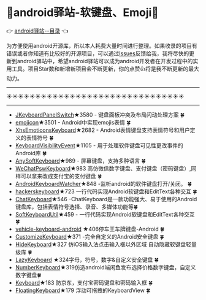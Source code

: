 # :running:android驿站-软键盘、Emoji:running:
:point_right: [android驿站--目录](https://github.com/enChenging/android_posthouse) :point_left: 

为方便使用android开源库，所以本人耗费大量时间进行整理。如果收录的项目有错误或者你知道有比较好的开源项目，可以通过[Issues](https://github.com/enChenging/android_posthouse/issues)反馈给我，我将尽快的更新到android驿站中，希望android驿站可以成为android开发者在开发过程中的实用工具。项目Star数和新增新项目会不断更新，你的点赞:+1:将是我不断更新的最大动力。

<HR style="FILTER: progid:DXImageTransform.Microsoft.Shadow(color:#987cb9,direction:145,strength:15)" width="100%" color=#987cb9 SIZE=1>

:sunny::sunny::sunny::sunny::sunny::sunny::sunny::sunny::sunny::sunny::sunny::sunny::sunny::sunny::sunny::sunny::sunny::sunny::sunny::sunny::sunny::sunny::sunny::sunny::sunny::sunny::sunny::sunny::sunny::sunny::sunny:
<HR style="FILTER: progid:DXImageTransform.Microsoft.Shadow(color:#987cb9,direction:145,strength:15)" width="100%" color=#987cb9 SIZE=1>

- [JKeyboardPanelSwitch](https://github.com/Jacksgong/JKeyboardPanelSwitch)★3580 - 键盘面板冲突及布局闪动处理方案  :four_leaf_clover:
- [emojicon](https://github.com/rockerhieu/emojicon)★3501 - Android中实现emojis表情  :four_leaf_clover:
- [XhsEmoticonsKeyboard](https://github.com/w446108264/XhsEmoticonsKeyboard)★2682 - Android表情键盘支持表情符号和用户定义的表情符号 :four_leaf_clover:
- [KeyboardVisibilityEvent](https://github.com/yshrsmz/KeyboardVisibilityEvent)★1105 - 用于处理软件键盘可见性更改事件的Android库 :four_leaf_clover: 
- [AnySoftKeyboard](https://github.com/AnySoftKeyboard/AnySoftKeyboard)★989 - 屏幕键盘，支持多种语言 :four_leaf_clover: 
- [WeChatPswKeyboard](https://github.com/zuiwuyuan/WeChatPswKeyboard)★983 高仿微信数字键盘、支付键盘（密码键盘）,同样可以拿来改成支付宝的支付键盘 :four_leaf_clover:
- [AndroidKeyboardWatcher](https://github.com/AzimoLabs/AndroidKeyboardWatcher)★848 -监听android的软件键盘打开/关闭。 :four_leaf_clover:
- [hackerskeyboard](https://github.com/klausw/hackerskeyboard)★723 一行代码实现Android软键盘和EditText各种交互 :four_leaf_clover:
- [ChatKeyboard](https://github.com/CPPAlien/ChatKeyboard)★546  -ChatKeyboard是一款功能强大、易于使用的Android键盘库，包括表情符号选择、录音、多媒体功能等:four_leaf_clover:
- [SoftKeyboardUtil](https://github.com/zybieku/SoftKeyboardUtil)★459 - 一行代码实现Android软键盘和EditText各种交互 :four_leaf_clover:
- [vehicle-keyboard-android](https://github.com/parkingwang/vehicle-keyboard-android) ★406停车王车牌键盘-Android :four_leaf_clover:
- [CustomizeKeyboard](https://github.com/StomHong/CustomizeKeyboard)★371 -完全自定义的Android安全键盘 :four_leaf_clover:
- [HideKeyboard](https://github.com/yingLanNull/HideKeyboard)★327 仿iOS输入法点击输入框以外区域 自动隐藏软键盘轻量级库 :four_leaf_clover:
- [LazyKeyboard](https://github.com/onlyloveyd/LazyKeyboard) ★324字母，符号，数字&自定义安全键盘 :four_leaf_clover:
- [NumberKeyboard](https://github.com/xuejinwei/NumberKeyboard)★319仿造android端闲鱼发布选择价格数字键盘，自定义数字键盘:four_leaf_clover:
- [Keyboard](https://github.com/GitPhoenix/Keyboard)★183 防京东，支付宝密码键盘和密码输入框 :four_leaf_clover:
- [FloatingKeyboard](https://github.com/GeorgeArgyrakis/FloatingKeyboard)★179 浮动可拖拽的KeyboardView  :four_leaf_clover:



